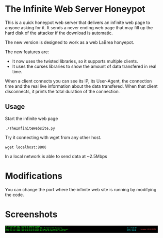# The Infinite Web Server Honeypot

This is a quick honeypot web server that delivers an infinite web page to anyone asking for it. It sends a never ending web page that may fill up the hard disk of the attacker if the download is automatic.

The new version is designed to work as a web LaBrea honyepot. 

The new features are:
- It now uses the twisted libraries, so it supports multiple clients.
- It uses the curses libraries to show the amount of data transfered in real time.

When a client connects you can see its IP, its User-Agent, the connection time and the real live information about the data transfered. When that client disconnects, it prints the total  duration of the connection.

## Usage
Start the infinite web page

`
./TheInfiniteWebsite.py
`

Try it connecting with wget from any other host.

`
wget localhost:8800
`

In a local network is able to send data at ~2.5Mbps


# Modifications
You can change the port where the infinite web site is running by modifying the code.

# Screenshots
![Screenshot1](theinfinitewebsite-1.png)
